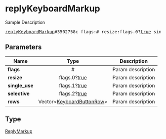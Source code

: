 # replyKeyboardMarkup

Sample Description

<pre>
<a href="../constructor/replyKeyboardMarkup.md">replyKeyboardMarkup</a>#3502758c flags:# resize:flags.0?<a href="../type/true.md">true</a> single_use:flags.1?<a href="../type/true.md">true</a> selective:flags.2?<a href="../type/true.md">true</a> rows:Vector&lt;<a href="../type/KeyboardButtonRow.md">KeyboardButtonRow</a>&gt; = <a href="../type/ReplyMarkup.md">ReplyMarkup</a>;
</pre>
## Parameters

| Name | Type | Description |
|------|:----:|-------------|
| **flags** | # | Param description |
| **resize** | flags.0?<a href="../type/true.md">true</a> | Param description |
| **single_use** | flags.1?<a href="../type/true.md">true</a> | Param description |
| **selective** | flags.2?<a href="../type/true.md">true</a> | Param description |
| **rows** | Vector&lt;<a href="../type/KeyboardButtonRow.md">KeyboardButtonRow</a>&gt; | Param description |

## Type

<a href="../type/ReplyMarkup.md">ReplyMarkup</a>
